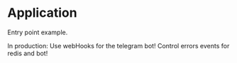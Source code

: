 ﻿# Application
Entry point example.

In production:
Use webHooks for the telegram bot!
Control errors events for redis and bot!
